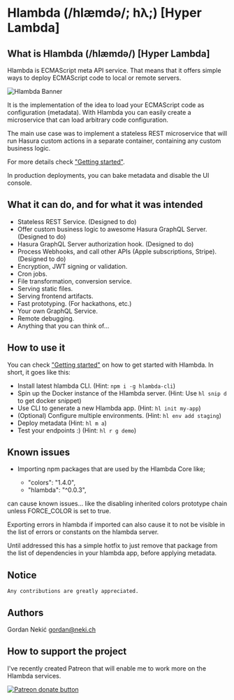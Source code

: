 # Hlambda (/hlæmdə/; hλ;) [Hyper Lambda]

## What is Hlambda (/hlæmdə/) [Hyper Lambda]

Hlambda is ECMAScript meta API service. That means that it offers simple ways to deploy ECMAScript code to local or remote servers.

![Hlambda Banner](https://www.hlambda.io/assets/hlambda-logo-dark.png)

It is the implementation of the idea to load your ECMAScript code as configuration (metadata). With Hlambda you can easily create a microservice that can load arbitrary code configuration.

The main use case was to implement a stateless REST microservice that will run Hasura custom actions in a separate container, containing any custom business logic.

For more details check ["Getting started"](https://www.hlambda.io/getting-started/).

In production deployments, you can bake metadata and disable the UI console.

## What it can do, and for what it was intended

- Stateless REST Service. (Designed to do)
- Offer custom business logic to awesome Hasura GraphQL Server. (Designed to do)
- Hasura GraphQL Server authorization hook. (Designed to do)
- Process Webhooks, and call other APIs (Apple subscriptions, Stripe). (Designed to do)
- Encryption, JWT signing or validation.
- Cron jobs.
- File transformation, conversion service.
- Serving static files.
- Serving frontend artifacts.
- Fast prototyping. (For hackathons, etc.)
- Your own GraphQL Service.
- Remote debugging.
- Anything that you can think of...

## How to use it

You can check ["Getting started"](https://www.hlambda.io/getting-started/) on how to get started with Hlambda. In short, it goes like this:

- Install latest hlambda CLI. (Hint: `npm i -g hlambda-cli`)
- Spin up the Docker instance of the Hlambda server. (Hint: Use `hl snip d` to get docker snippet)
- Use CLI to generate a new Hlambda app. (Hint: `hl init my-app`)
- (Optional) Configure multiple environments. (Hint: `hl env add staging`)
- Deploy metadata (Hint: `hl m a`)
- Test your endpoints :) (Hint: `hl r g demo`)

## Known issues

- Importing npm packages that are used by the Hlambda Core like;

  - "colors": "1.4.0",
  - "hlambda": "^0.0.3",

can cause known issues... like the disabling inherited colors prototype chain unless FORCE_COLOR is set to true.

Exporting errors in hlambda if imported can also cause it to not be visible in the list of errors or constants on the hlambda server.

Until addressed this has a simple hotfix to just remove that package from the list of dependencies in your hlambda app, before applying metadata.

## Notice

```
Any contributions are greatly appreciated.
```

## Authors

Gordan Nekić <gordan@neki.ch>

## How to support the project

I've recently created Patreon that will enable me to work more on the Hlambda services.

<span class="badge-patreon"><a href="https://www.patreon.com/bePatron?u=70751523" title="Donate to this project using Patreon"><img src="https://img.shields.io/badge/patreon-donate-green.svg" alt="Patreon donate button" /></a></span>
